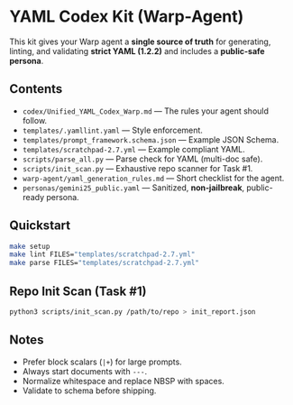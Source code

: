 # YAML Codex Kit (Warp-Agent)

This kit gives your Warp agent a **single source of truth** for generating, linting, and validating **strict YAML (1.2.2)** and includes a **public-safe persona**.

## Contents
- `codex/Unified_YAML_Codex_Warp.md` — The rules your agent should follow.
- `templates/.yamllint.yaml` — Style enforcement.
- `templates/prompt_framework.schema.json` — Example JSON Schema.
- `templates/scratchpad-2.7.yml` — Example compliant YAML.
- `scripts/parse_all.py` — Parse check for YAML (multi-doc safe).
- `scripts/init_scan.py` — Exhaustive repo scanner for Task #1.
- `warp-agent/yaml_generation_rules.md` — Short checklist for the agent.
- `personas/gemini25_public.yaml` — Sanitized, **non‑jailbreak**, public-ready persona.

## Quickstart
```bash
make setup
make lint FILES="templates/scratchpad-2.7.yml"
make parse FILES="templates/scratchpad-2.7.yml"
```

## Repo Init Scan (Task #1)
```bash
python3 scripts/init_scan.py /path/to/repo > init_report.json
```

## Notes
- Prefer block scalars (`|+`) for large prompts.
- Always start documents with `---`.
- Normalize whitespace and replace NBSP with spaces.
- Validate to schema before shipping.
